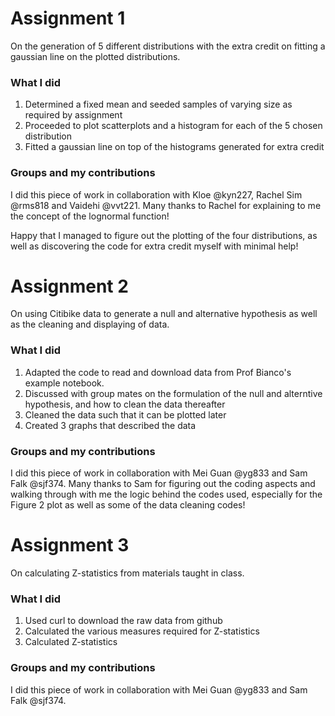 # Assignment 1

On the generation of 5 different distributions with the extra credit on fitting a gaussian line on the plotted distributions. 

### What I did

1) Determined a fixed mean and seeded samples of varying size as required by assignment
2) Proceeded to plot scatterplots and a histogram for each of the 5 chosen distribution
3) Fitted a gaussian line on top of the histograms generated for extra credit

### Groups and my contributions

I did this piece of work in collaboration with Kloe @kyn227, Rachel Sim @rms818 and Vaidehi @vvt221. Many thanks to Rachel for explaining to me the concept of the lognormal function! 

Happy that I managed to figure out the plotting of the four distributions, as well as discovering the code for extra credit myself with minimal help! 


# Assignment 2

On using Citibike data to generate a null and alternative hypothesis as well as the cleaning and displaying of data. 

### What I did

1) Adapted the code to read and download data from Prof Bianco's example notebook.
2) Discussed with group mates on the formulation of the null and alterntive hypothesis, and how to clean the data thereafter
3) Cleaned the data such that it can be plotted later
4) Created 3 graphs that described the data

### Groups and my contributions

I did this piece of work in collaboration with Mei Guan @yg833 and Sam Falk @sjf374. Many thanks to Sam for figuring out the coding aspects and walking through with me the logic behind the codes used, especially for the Figure 2 plot as well as some of the data cleaning codes! 


# Assignment 3

On calculating Z-statistics from materials taught in class.

### What I did

1) Used curl to download the raw data from github
2) Calculated the various measures required for Z-statistics
3) Calculated Z-statistics 


### Groups and my contributions

I did this piece of work in collaboration with Mei Guan @yg833 and Sam Falk @sjf374. 